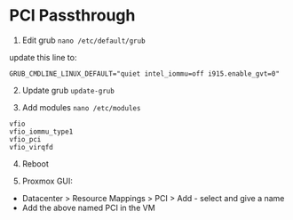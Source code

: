 # PCI Passthrough

1. Edit grub
`nano /etc/default/grub`

update this line to:
```
GRUB_CMDLINE_LINUX_DEFAULT="quiet intel_iommu=off i915.enable_gvt=0"
```

2. Update grub
`update-grub`

3. Add modules
`nano /etc/modules`
```
vfio
vfio_iommu_type1
vfio_pci
vfio_virqfd
```

4. Reboot

5. Proxmox GUI:
- Datacenter > Resource Mappings > PCI > Add - select and give a name
- Add the above named PCI in the VM


